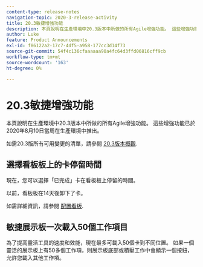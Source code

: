 ```yaml
---
content-type: release-notes
navigation-topic: 2020-3-release-activity
title: 20.3敏捷增強功能
description: 本頁說明在生產環境中20.3版本中所做的所有Agile增強功能。 這些增強功能已於2020年8月10日當周在生產環境中推出。
author: Luke
feature: Product Announcements
exl-id: f86122a2-17c7-4df5-a958-177cc3d14f73
source-git-commit: 54f4c136cfaaaaaa90a4fc64d3ffd06816cff9cb
workflow-type: tm+mt
source-wordcount: '163'
ht-degree: 0%

---
```


# 20.3敏捷增強功能

本頁說明在生產環境中20.3版本中所做的所有Agile增強功能。 這些增強功能已於2020年8月10日當周在生產環境中推出。

如需20.3版所有可用變更的清單，請參閱 [20.3版本概觀](../../../product-announcements/product-releases/20.3-release-activity/20.3-release-overview.md).

## 選擇看板板上的卡停留時間

現在，您可以選擇「已完成」卡在看板板上停留的時間。

以前，看板板在14天後卸下了卡。

如需詳細資訊，請參閱 [配置看板](../../../agile/get-started-with-agile-in-workfront/configure-kanban.md).

## 敏捷展示板一次載入50個工作項目

為了提高靈活工具的速度和效能，現在最多可載入50個卡到不同位置。 如果一個靈活的展示板上有50多個工作項，則展示板底部或積壓工作中會顯示一個按鈕，允許您載入其他工作項。
